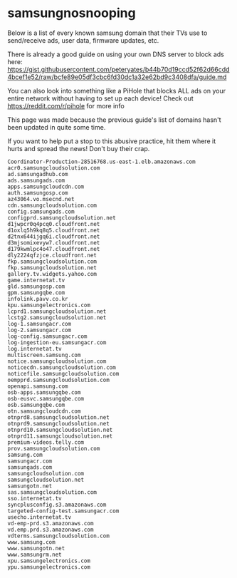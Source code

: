 # samsungnosnooping
Below is a list of every known samsung domain that their TVs use to send/receive ads, user data, firmware updates, etc. 

There is already a good guide on using your own DNS server to block ads here: https://gist.githubusercontent.com/peteryates/b44b70d19ccd52f62d66cdd4bcef1e52/raw/bcfe89e05df3cbc6fd30dc1a32e62bd9c3408dfa/guide.md

You can also look into something like a PiHole that blocks  ALL ads on your entire network without having to set up each device! Check out https://reddit.com/r/pihole for more info

This page was made because the previous guide's list of domains hasn't been updated in quite some time. 

If you want to help put a stop to this abusive practice, hit them where it hurts and spread the news! Don't buy their crap.
```
Coordinator-Production-28516768.us-east-1.elb.amazonaws.com
acr0.samsungcloudsolution.com
ad.samsungadhub.com
ads.samsungads.com
apps.samsungcloudcdn.com
auth.samsungosp.com
az43064.vo.msecnd.net
cdn.samsungcloudsolution.com
config.samsungads.com
configprd.samsungcloudsolution.net
d1jwpcr0q4pcq0.cloudfront.net
d1oxlq5h9kq8q5.cloudfront.net
d2tnx644ijgq6i.cloudfront.net
d3mjsomixevyw7.cloudfront.net
d179kwmlpc4o47.cloudfront.net
dly2224qfzjce.cloudfront.net
fkp.samsungcloudsolution.com
fkp.samsungcloudsolution.net
gallery.tv.widgets.yahoo.com
game.internetat.tv
gld.samsungosp.com
gpm.samsungqbe.com
infolink.pavv.co.kr
kpu.samsungelectronics.com
lcprd1.samsungcloudsolution.net
lcstg2.samsungcloudsolution.net
log-1.samsungacr.com
log-2.samsungacr.com
log-config.samsungacr.com
log-ingestion-eu.samsungacr.com
log.internetat.tv
multiscreen.samsung.com
notice.samsungcloudsolution.com
noticecdn.samsungcloudsolution.com
noticefile.samsungcloudsolution.com
oempprd.samsungcloudsolution.com
openapi.samsung.com
osb-apps.samsungqbe.com
osb-eusvc.samsungqbe.com
osb.samsungqbe.com
otn.samsungcloudcdn.com
otnprd8.samsungcloudsolution.net
otnprd9.samsungcloudsolution.net
otnprd10.samsungcloudsolution.net
otnprd11.samsungcloudsolution.net
premium-videos.telly.com
prov.samsungcloudsolution.com
samsung.com
samsungacr.com
samsungads.com
samsungcloudsolution.com
samsungcloudsolution.net
samsungotn.net
sas.samsungcloudsolution.com
sso.internetat.tv
syncplusconfig.s3.amazonaws.com
targeted-config-test.samsungacr.com
usecho.internetat.tv
vd-emp-prd.s3.amazonaws.com
vd.emp.prd.s3.amazonaws.com
vdterms.samsungcloudsolution.com
www.samsung.com
www.samsungotn.net
www.samsungrm.net
xpu.samsungelectronics.com
ypu.samsungelectronics.com
```

